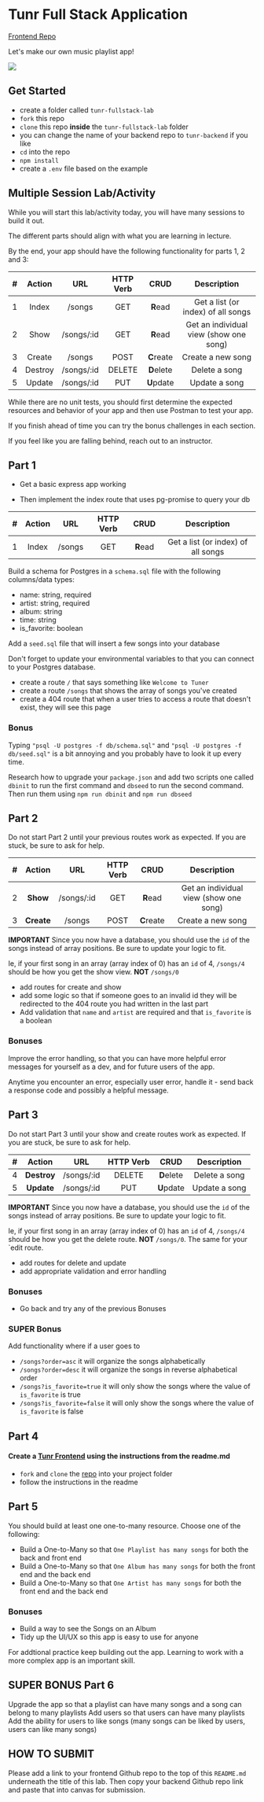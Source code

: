 # Tunr Full Stack Application

[Frontend Repo](https://github.com/10-3-pursuit/lab-tunr-frontend)


Let's make our own music playlist app!

![](https://media4.giphy.com/media/4T7zBzdeNEtjThYDWn/giphy.gif?cid=790b76114ee03ef7f860492a9083d77f86191a7bf340002c&rid=giphy.gif&ct=g)

## Get Started

- create a folder called `tunr-fullstack-lab`
- `fork` this repo
- `clone` this repo **inside** the `tunr-fullstack-lab` folder
- you can change the name of your backend repo to `tunr-backend` if you like
- `cd` into the repo
- `npm install`
- create a `.env` file based on the example

## Multiple Session Lab/Activity

While you will start this lab/activity today, you will have many sessions to build it out.

The different parts should align with what you are learning in lecture.

By the end, your app should have the following functionality for parts 1, 2 and 3:

|  #  | Action  |    URL     | HTTP Verb |    CRUD    |              Description               |
| :-: | :-----: | :--------: | :-------: | :--------: | :------------------------------------: |
|  1  |  Index  |   /songs   |    GET    |  **R**ead  |   Get a list (or index) of all songs   |
|  2  |  Show   | /songs/:id |    GET    |  **R**ead  | Get an individual view (show one song) |
|  3  | Create  |   /songs   |   POST    | **C**reate |           Create a new song            |
|  4  | Destroy | /songs/:id |  DELETE   | **D**elete |             Delete a song              |
|  5  | Update  | /songs/:id |    PUT    | **U**pdate |             Update a song              |

While there are no unit tests, you should first determine the expected resources and behavior of your app and then use Postman to test your app.

If you finish ahead of time you can try the bonus challenges in each section.

If you feel like you are falling behind, reach out to an instructor.

## Part 1

- Get a basic express app working

- Then implement the index route that uses pg-promise to query your db

|  #  | Action |  URL   | HTTP Verb |   CRUD   |            Description             |
| :-: | :----: | :----: | :-------: | :------: | :--------------------------------: |
|  1  | Index  | /songs |    GET    | **R**ead | Get a list (or index) of all songs |

Build a schema for Postgres in a `schema.sql` file with the following columns/data types:

- name: string, required
- artist: string, required
- album: string
- time: string
- is_favorite: boolean

Add a `seed.sql` file that will insert a few songs into your database

Don't forget to update your environmental variables to that you can connect to your Postgres database.

- create a route `/` that says something like `Welcome to Tuner`
- create a route `/songs` that shows the array of songs you've created
- create a 404 route that when a user tries to access a route that doesn't exist, they will see this page

### Bonus

Typing `"psql -U postgres -f db/schema.sql"` and `"psql -U postgres -f db/seed.sql"` is a bit annoying and you probably have to look it up every time.

Research how to upgrade your `package.json` and add two scripts one called `dbinit` to run the first command and `dbseed` to run the second command. Then run them using `npm run dbinit` and `npm run dbseed`

## Part 2

Do not start Part 2 until your previous routes work as expected. If you are stuck, be sure to ask for help.

|  #  |   Action   |    URL     | HTTP Verb |    CRUD    |              Description               |
| :-: | :--------: | :--------: | :-------: | :--------: | :------------------------------------: |
|  2  |  **Show**  | /songs/:id |    GET    |  **R**ead  | Get an individual view (show one song) |
|  3  | **Create** |   /songs   |   POST    | **C**reate |           Create a new song            |

**IMPORTANT** Since you now have a database, you should use the `id` of the songs instead of array positions. Be sure to update your logic to fit.

Ie, if your first song in an array (array index of 0) has an `id` of 4, `/songs/4` should be how you get the show view. **NOT** `/songs/0`

- add routes for create and show
- add some logic so that if someone goes to an invalid id they will be redirected to the 404 route you had written in the last part
- Add validation that `name` and `artist` are required and that `is_favorite` is a boolean

### Bonuses

Improve the error handling, so that you can have more helpful error messages for yourself as a dev, and for future users of the app.

Anytime you encounter an error, especially user error, handle it - send back a response code and possibly a helpful message.

## Part 3

Do not start Part 3 until your show and create routes work as expected. If you are stuck, be sure to ask for help.

|  #  |   Action    |    URL     | HTTP Verb |    CRUD    |  Description  |
| :-: | :---------: | :--------: | :-------: | :--------: | :-----------: |
|  4  | **Destroy** | /songs/:id |  DELETE   | **D**elete | Delete a song |
|  5  | **Update**  | /songs/:id |    PUT    | **U**pdate | Update a song |

**IMPORTANT** Since you now have a database, you should use the `id` of the songs instead of array positions. Be sure to update your logic to fit.

Ie, if your first song in an array (array index of 0) has an `id` of 4, `/songs/4` should be how you get the delete route. **NOT** `/songs/0`. The same for your `edit route.

- add routes for delete and update
- add appropriate validation and error handling

### Bonuses

- Go back and try any of the previous Bonuses

### SUPER Bonus

Add functionality where if a user goes to

- `/songs?order=asc` it will organize the songs alphabetically
- `/songs?order=desc` it will organize the songs in reverse alphabetical order
- `/songs?is_favorite=true` it will only show the songs where the value of `is_favorite` is true
- `/songs?is_favorite=false` it will only show the songs where the value of `is_favorite` is false

## Part 4

#### Create a [Tunr Frontend](https://github.com/10-3-pursuit/lab-tunr-frontend) using the instructions from the readme.md

- `fork` and `clone` the [repo](https://github.com/10-3-pursuit/lab-tunr-frontend) into your project folder
- follow the instructions in the readme

## Part 5

You should build at least one one-to-many resource. Choose one of the following:

- Build a One-to-Many so that `One Playlist has many songs` for both the back and front end
- Build a One-to-Many so that `One Album has many songs` for both the front end and the back end
- Build a One-to-Many so that `One Artist has many songs` for both the front end and the back end

### Bonuses

- Build a way to see the Songs on an Album
- Tidy up the UI/UX so this app is easy to use for anyone

For addtional practice keep building out the app. Learning to work with a more complex app is an important skill.

## SUPER BONUS Part 6

Upgrade the app so that a playlist can have many songs and a song can belong to many playlists
Add users so that users can have many playlists
Add the ability for users to like songs (many songs can be liked by users, users can like many songs)

## HOW TO SUBMIT

Please add a link to your frontend Github repo to the top of this `README.md` underneath the title of this lab. Then copy your backend Github repo link and paste that into canvas for submission.
